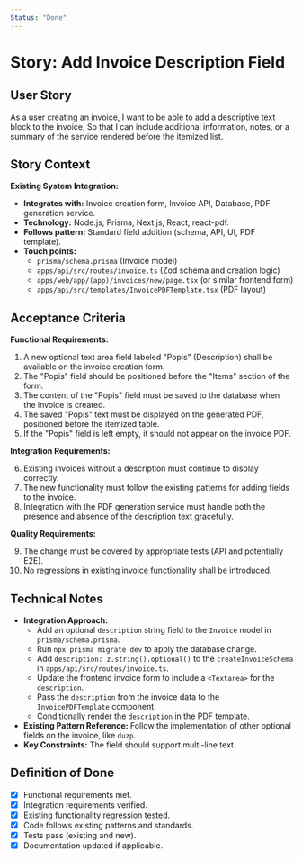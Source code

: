 ```yaml
---
Status: "Done"
---
```


# Story: Add Invoice Description Field

## User Story

As a user creating an invoice,
I want to be able to add a descriptive text block to the invoice,
So that I can include additional information, notes, or a summary of the service rendered before the itemized list.

## Story Context

**Existing System Integration:**

- **Integrates with:** Invoice creation form, Invoice API, Database, PDF generation service.
- **Technology:** Node.js, Prisma, Next.js, React, react-pdf.
- **Follows pattern:** Standard field addition (schema, API, UI, PDF template).
- **Touch points:**
    - `prisma/schema.prisma` (Invoice model)
    - `apps/api/src/routes/invoice.ts` (Zod schema and creation logic)
    - `apps/web/app/(app)/invoices/new/page.tsx` (or similar frontend form)
    - `apps/api/src/templates/InvoicePDFTemplate.tsx` (PDF layout)

## Acceptance Criteria

**Functional Requirements:**

1. A new optional text area field labeled "Popis" (Description) shall be available on the invoice creation form.
2. The "Popis" field should be positioned before the "Items" section of the form.
3. The content of the "Popis" field must be saved to the database when the invoice is created.
4. The saved "Popis" text must be displayed on the generated PDF, positioned before the itemized table.
5. If the "Popis" field is left empty, it should not appear on the invoice PDF.

**Integration Requirements:**

6. Existing invoices without a description must continue to display correctly.
7. The new functionality must follow the existing patterns for adding fields to the invoice.
8. Integration with the PDF generation service must handle both the presence and absence of the description text gracefully.

**Quality Requirements:**

9. The change must be covered by appropriate tests (API and potentially E2E).
10. No regressions in existing invoice functionality shall be introduced.

## Technical Notes

- **Integration Approach:**
    - Add an optional `description` string field to the `Invoice` model in `prisma/schema.prisma`.
    - Run `npx prisma migrate dev` to apply the database change.
    - Add `description: z.string().optional()` to the `createInvoiceSchema` in `apps/api/src/routes/invoice.ts`.
    - Update the frontend invoice form to include a `<Textarea>` for the `description`.
    - Pass the `description` from the invoice data to the `InvoicePDFTemplate` component.
    - Conditionally render the `description` in the PDF template.
- **Existing Pattern Reference:** Follow the implementation of other optional fields on the invoice, like `duzp`.
- **Key Constraints:** The field should support multi-line text.

## Definition of Done

- [x] Functional requirements met.
- [x] Integration requirements verified.
- [x] Existing functionality regression tested.
- [x] Code follows existing patterns and standards.
- [x] Tests pass (existing and new).
- [x] Documentation updated if applicable.
